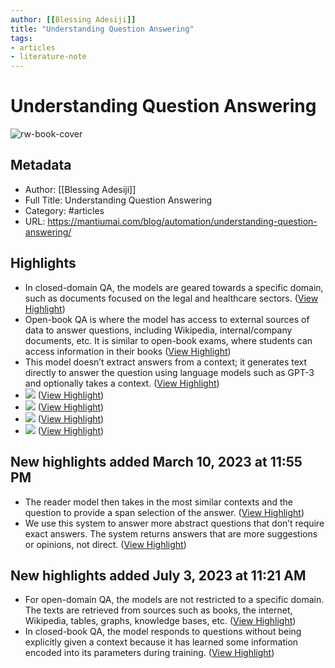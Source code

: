 ```yaml
---
author: [[Blessing Adesiji]]
title: "Understanding Question Answering"
tags: 
- articles
- literature-note
---
```

# Understanding Question Answering

![rw-book-cover](https://mantiumai.com/wp-content/uploads/2022/11/QA-blog_408552325-1024x506-1.jpeg)

## Metadata
- Author: [[Blessing Adesiji]]
- Full Title: Understanding Question Answering
- Category: #articles
- URL: https://mantiumai.com/blog/automation/understanding-question-answering/

## Highlights
- In closed-domain QA, the models are geared towards a specific domain, such as documents focused on the legal and healthcare sectors. ([View Highlight](https://read.readwise.io/read/01gv6q9tm0mhgcdatyx4y46kwk))
- Open-book QA is where the model has access to external sources of data to answer questions, including Wikipedia, internal/company documents, etc. It is similar to open-book exams, where students can access information in their books ([View Highlight](https://read.readwise.io/read/01gv6qb0r5bzex4rfktkz9r5gr))
- This model doesn’t extract answers from a context; it generates text directly to answer the question using language models such as GPT-3 and optionally takes a context. ([View Highlight](https://read.readwise.io/read/01gv6qc5k7dbgxax17g7ze3dnh))
- ![](https://mantiumai.com/wp-content/uploads/2022/11/Diagram-2-2.png) ([View Highlight](https://read.readwise.io/read/01gv6qcarhct5pgtqd05cfsqeb))
- ![](https://mantiumai.com/wp-content/uploads/2022/11/Diagram-2-2.png) ([View Highlight](https://read.readwise.io/read/01gv6qcarv9vsw2qknr8y98hze))
- ![](https://mantiumai.com/wp-content/uploads/2022/11/Blank-diagram.png) ([View Highlight](https://read.readwise.io/read/01gv6qcq44qsrcpvmhj46kk3h2))
- ![](https://mantiumai.com/wp-content/uploads/2022/11/Blank-diagram.png) ([View Highlight](https://read.readwise.io/read/01gv6qcq51y34ppskfre8g4fkg))
## New highlights added March 10, 2023 at 11:55 PM
- The reader model then takes in the most similar contexts and the question to provide a span selection of the answer. ([View Highlight](https://read.readwise.io/read/01gv6rnk0zmja2htbsgg8zm7v7))
- We use this system to answer more abstract questions that don’t require exact answers. The system returns answers that are more suggestions or opinions, not direct. ([View Highlight](https://read.readwise.io/read/01gv6rn3ccfbj2hwa98y7gzjmk))
## New highlights added July 3, 2023 at 11:21 AM
- For open-domain QA, the models are not restricted to a specific domain. The texts are retrieved from sources such as books, the internet, Wikipedia, tables, graphs, knowledge bases, etc. ([View Highlight](https://read.readwise.io/read/01h4ddfv24a1se54c9b1v73w9t))
- In closed-book QA, the model responds to questions without being explicitly given a context because it has learned some information encoded into its parameters during training. ([View Highlight](https://read.readwise.io/read/01h4ddgb4z50p27g5xapaehv9c))
